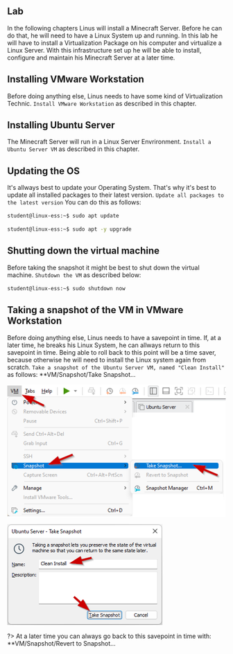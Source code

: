 ## Lab 
In the following chapters Linus will install a Minecraft Server. Before he can do that, he will need to have a Linux System up and running. In this lab he will have to install a Virtualization Package on his computer and virtualize a Linux Server. With this infrastructure set up he will be able to install, configure and maintain his Minecraft Server at a later time.

## Installing VMware Workstation 

Before doing anything else, Linus needs to have some kind of Virtualization Technic. 
`Install VMware Workstation` as described in this chapter.

## Installing Ubuntu Server

The Minecraft Server will run in a Linux Server Envrironment. 
`Install a Ubuntu Server VM` as described in this chapter. 

## Updating the OS

It's allways best to update your Operating System. That's why it's best to update all installed packages to their latest version.
`Update all packages to the latest version` 
You can do this as follows:
```bash
student@linux-ess:~$ sudo apt update
```

```bash
student@linux-ess:~$ sudo apt -y upgrade
```

## Shutting down the virtual machine

Before taking the snapshot it might be best to shut down the virtual machine. 
`Shutdown the VM` as described below:

```bash
student@linux-ess:~$ sudo shutdown now
```


## Taking a snapshot of the VM in VMware Workstation

Before doing anything else, Linus needs to have a savepoint in time. If, at a later time, he breaks his Linux System, he can allways return to this savepoint in time.
Being able to roll back to this point will be a time saver, because otherwise he will need to install the Linux system again from scratch.
`Take a snapshot of the Ubuntu Server VM, named "Clean Install"` as follows:
**VM/Snapshot/Take Snapshot...
 

![Installation_LAB_Take_Snapshot](../images/02/Installation_LAB_Take_Snapshot.png)

![Installation_LAB_Take_Snapshot_Name](../images/02/Installation_LAB_Take_Snapshot_Name.png)


?> <i class="fa-solid fa-circle-info"></i> At a later time you can always go back to this savepoint in time with:
**VM/Snapshot/Revert to Snapshot...
